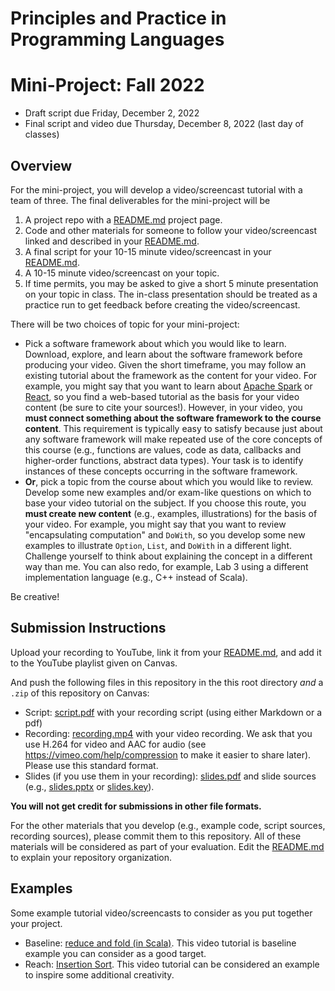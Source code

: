 # Principles and Practice in Programming Languages
# Mini-Project: Fall 2022

- Draft script due Friday, December 2, 2022
- Final script and video due Thursday, December 8, 2022 (last day of classes)

## Overview

[README.md]: README.md

For the mini-project, you will develop a video/screencast tutorial with a team of three. The final deliverables for the mini-project will be

1. A project repo with a [README.md] project page.
2. Code and other materials for someone to follow your video/screencast linked and described in your [README.md].
3. A final script for your 10-15 minute video/screencast in your [README.md].
4. A 10-15 minute video/screencast on your topic.
5. If time permits, you may be asked to give a short 5 minute presentation on your topic in class. The in-class presentation should be treated as a practice run to get feedback before creating the video/screencast.

There will be two choices of topic for your mini-project:

- Pick a software framework about which you would like to learn. Download, explore, and learn about the software framework before producing your video. Given the short timeframe, you may follow an existing tutorial about the framework as the content for your video. For example, you might say that you want to learn about [Apache Spark](http://spark.apache.org/) or [React](https://reactjs.org/}), so you find a web-based tutorial as the basis for your video content (be sure to cite your sources!). However, in your video, you **must connect something about the software framework to the course content**. This requirement is typically easy to satisfy because just about any software framework will make repeated use of the core concepts of this course (e.g., functions are values, code as data, callbacks and higher-order functions, abstract data types). Your task is to identify instances of these concepts occurring in the software framework.
- **Or**, pick a topic from the course about which you would like to review. Develop some new examples and/or exam-like questions on which to base your video tutorial on the subject. If you choose this route, you **must create new content** (e.g., examples, illustrations) for the basis of your video. For example, you might say that you want to review "encapsulating computation" and `DoWith`, so you develop some new examples to illustrate `Option`, `List`, and `DoWith` in a different light. Challenge yourself to think about explaining the concept in a different way than me. You can also redo, for example, Lab 3 using a different implementation language (e.g., C++ instead of Scala).

Be creative!

## Submission Instructions

Upload your recording to YouTube, link it from your [README.md], and add it to the YouTube playlist given on Canvas.

And push the following files in this repository in the this root directory *and* a `.zip` of this repository on Canvas:

- Script: [script.pdf](script.pdf) with your recording script (using either Markdown or a pdf)
- Recording: [recording.mp4](recording.mp4) with your video recording. We ask that you use H.264 for video and AAC for audio (see https://vimeo.com/help/compression to make it easier to share later). Please use this standard format.
- Slides (if you use them in your recording): [slides.pdf](slides.pdf) and slide sources (e.g., [slides.pptx](slides.pptx) or [slides.key](slides.key)).

**You will not get credit for submissions in other file formats.**

For the other materials that you develop (e.g., example code, script sources, recording sources), please commit them to this repository. All of these materials will be considered as part of your evaluation. Edit the [README.md] to explain your repository organization.

## Examples

Some example tutorial video/screencasts to consider as you put together your project.

- Baseline: [reduce and fold (in Scala)](https://www.youtube.com/watch?v=bnOTEfNEQzw). This video tutorial is baseline example you can consider as a good target.
- Reach: [Insertion Sort](https://www.youtube.com/watch?v=DFG-XuyPYUQ). This video tutorial can be considered an example to inspire some additional creativity.


